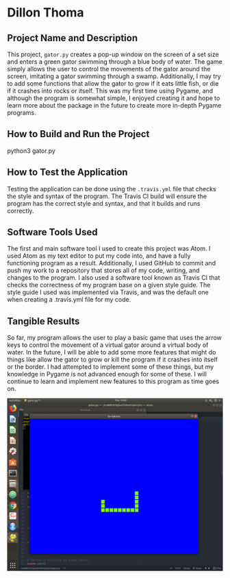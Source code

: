 # Dillon Thoma

## Project Name and Description

This project, `gator.py` creates a pop-up window on the screen of a set size and enters a green gator swimming through a blue body of water. The game simply allows the user to control the movements of the gator around the screen, imitating a gator swimming through a swamp. Additionally, I may try to add some functions that allow the gator to grow if it eats little fish, or die if it crashes into rocks or itself. This was my first time using Pygame, and although the program is somewhat simple, I enjoyed creating it and hope to learn more about the package in the future to create more in-depth Pygame programs.

## How to Build and Run the Project

python3 gator.py

## How to Test the Application

Testing the application can be done using the `.travis.yml` file that checks the style and syntax of the program. The Travis CI build will ensure the program has the correct style and syntax, and that it builds and runs correctly.

## Software Tools Used

The first and main software tool I used to create this project was Atom. I used Atom as my text editor to put my code into, and have a fully functioning program as a result. Additionally, I used GitHub to commit and push my work to a repository that stores all of my code, writing, and changes to the program. I also used a software tool known as Travis CI that checks the correctness of my program base on a given style guide. The style guide I used was implemented via Travis, and was the default one when creating a .travis.yml file for my code.

## Tangible Results

So far, my program allows the user to play a basic game that uses the arrow keys to control the movement of a virtual gator around a virtual body of water. In the future, I will be able to add some more features that might do things like allow the gator to grow or kill the program if it crashes into itself or the border. I had attempted to implement some of these things, but my knowledge in Pygame is not advanced enough for some of these. I will continue to learn and implement new features to this program as time goes on.

![Logo](src/images/gator.png)
